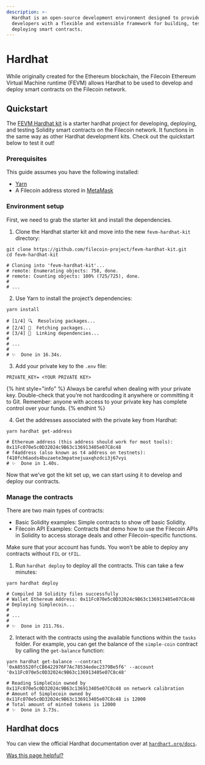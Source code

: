 ```yaml
---
description: >-
  Hardhat is an open-source development environment designed to provide
  developers with a flexible and extensible framework for building, testing, and
  deploying smart contracts.
---
```


# Hardhat

While originally created for the Ethereum blockchain, the Filecoin Ethereum Virtual Machine runtime (FEVM) allows Hardhat to be used to develop and deploy smart contracts on the Filecoin network.

## Quickstart

The [FEVM Hardhat kit](https://github.com/filecoin-project/FEVM-Hardhat-Kit) is a starter hardhat project for developing, deploying, and testing Solidity smart contracts on the Filecoin network. It functions in the same way as other Hardhat development kits. Check out the quickstart below to test it out!

### Prerequisites

This guide assumes you have the following installed:

* [Yarn](https://yarnpkg.com/)
* A Filecoin address stored in [MetaMask](../../basics/assets/metamask-setup.md)

### Environment setup

First, we need to grab the starter kit and install the dependencies.

1. Clone the Hardhat starter kit and move into the new `fevm-hardhat-kit` directory:

```shell
git clone https://github.com/filecoin-project/fevm-hardhat-kit.git
cd fevm-hardhat-kit

# Cloning into 'fevm-hardhat-kit'...
# remote: Enumerating objects: 758, done.
# remote: Counting objects: 100% (725/725), done.
#
# ...
```

2. Use Yarn to install the project’s dependencies:

```shell
yarn install

# [1/4] 🔍  Resolving packages...
# [2/4] 🚚  Fetching packages...
# [3/4] 🔗  Linking dependencies...
#
# ...
#
# ✨  Done in 16.34s.
```

3. Add your private key to the `.env` file:

```shell
PRIVATE_KEY= <YOUR PRIVATE KEY>
```

{% hint style="info" %}
Always be careful when dealing with your private key. Double-check that you’re not hardcoding it anywhere or committing it to Git. Remember: anyone with access to your private key has complete control over your funds.
{% endhint %}

4. Get the addresses associated with the private key from Hardhat:

```shell
yarn hardhat get-address

# Ethereum address (this address should work for most tools): 0x11Fc070e5c0D32024c9B63c136913405e07C8c48
# f4address (also known as t4 address on testnets): f410fch6aods4buzaete3mpatnejuaxqhzdci3j67vyi
# ✨  Done in 1.40s.
```

Now that we’ve got the kit set up, we can start using it to develop and deploy our contracts.

### Manage the contracts

There are two main types of contracts:

* Basic Solidity examples: Simple contracts to show off basic Solidity.
* Filecoin API Examples: Contracts that demo how to use the Filecoin APIs in Solidity to access storage deals and other Filecoin-specific functions.

Make sure that your account has funds. You won’t be able to deploy any contracts without `FIL` or `tFIL`.

1. Run `hardhat deploy` to deploy all the contracts. This can take a few minutes:

```shell
yarn hardhat deploy

# Compiled 18 Solidity files successfully
# Wallet Ethereum Address: 0x11Fc070e5c0D32024c9B63c136913405e07C8c48
# Deploying Simplecoin...
# 
# ...
# 
# ✨  Done in 211.76s.
```

2. Interact with the contracts using the available functions within the `tasks` folder. For example, you can get the balance of the `simple-coin` contract by calling the `get-balance` function:

```shell
yarn hardhat get-balance --contract '0xA855520fcCB6422976F7Ac78534edec2379Be5f6' --account '0x11Fc070e5c0D32024c9B63c136913405e07C8c48'

# Reading SimpleCoin owned by 0x11Fc070e5c0D32024c9B63c136913405e07C8c48 on network calibration
# Amount of Simplecoin owned by 0x11Fc070e5c0D32024c9B63c136913405e07C8c48 is 12000
# Total amount of minted tokens is 12000
# ✨  Done in 3.73s.
```

## Hardhat docs

You can view the official Hardhat documentation over at [`hardhart.org/docs`](https://hardhat.org/docs).



[Was this page helpful?](https://airtable.com/apppq4inOe4gmSSlk/pagoZHC2i1iqgphgl/form?prefill\_Page+URL=https://docs.filecoin.io/smart-contracts/developing-contracts/hardhat)
